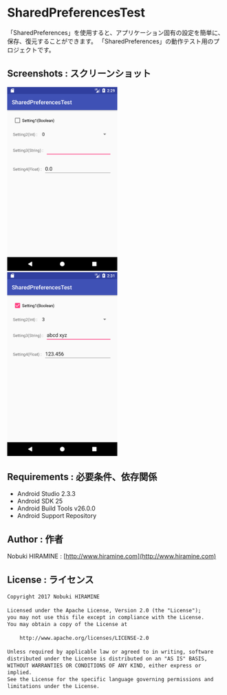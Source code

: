 # SharedPreferencesTest
「SharedPreferences」を使用すると、アプリケーション固有の設定を簡単に、保存、復元することができます。
「SharedPreferences」の動作テスト用のプロジェクトです。

## Screenshots : スクリーンショット
<img src="screenshots/screenshot_01_first.png" width="256" alt="Screenshot"/> <img src="screenshots/screenshot_02_restored.png" width="256" alt="Screenshot"/>

## Requirements : 必要条件、依存関係
- Android Studio 2.3.3
- Android SDK 25
- Android Build Tools v26.0.0
- Android Support Repository

## Author : 作者
Nobuki HIRAMINE : [http://www.hiramine.com](http://www.hiramine.com)

## License : ライセンス
```
Copyright 2017 Nobuki HIRAMINE

Licensed under the Apache License, Version 2.0 (the "License");
you may not use this file except in compliance with the License.
You may obtain a copy of the License at

    http://www.apache.org/licenses/LICENSE-2.0

Unless required by applicable law or agreed to in writing, software
distributed under the License is distributed on an "AS IS" BASIS,
WITHOUT WARRANTIES OR CONDITIONS OF ANY KIND, either express or implied.
See the License for the specific language governing permissions and
limitations under the License.
```
